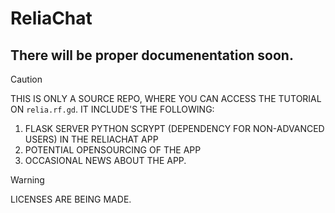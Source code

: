 # ReliaChat

## There will be proper documenentation soon.

>[!CAUTION]
>THIS IS ONLY A SOURCE REPO, WHERE YOU CAN ACCESS THE TUTORIAL ON ```relia.rf.gd```. IT INCLUDE'S THE FOLLOWING:
>1. FLASK SERVER PYTHON SCRYPT (DEPENDENCY FOR NON-ADVANCED USERS) IN THE RELIACHAT APP <br>
>2. POTENTIAL OPENSOURCING OF THE APP <br>
>3. OCCASIONAL NEWS ABOUT THE APP. <br>


>[!WARNING]
> LICENSES ARE BEING MADE.
